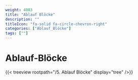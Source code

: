 ```yaml
---
weight: 4003
title: "Ablauf Blöcke"
description: ""
titleIcon: "fa-solid fa-circle-chevron-right"
categories: ["Ablauf_Blöcke"]
tags: [""]
---
```



# Ablauf-Blöcke

{{< treeview
    rootpath="/5. Ablauf Blöcke"
    display="tree"
/>}}